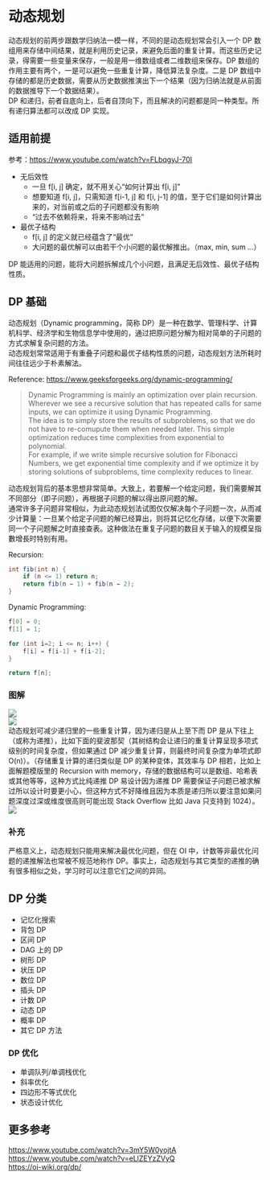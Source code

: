 # 动态规划
动态规划的前两步跟数学归纳法一模一样，不同的是动态规划常会引入一个 DP 数组用来存储中间结果，就是利用历史记录，来避免后面的重复计算。而这些历史记录，得需要一些变量来保存，一般是用一维数组或者二维数组来保存。DP 数组的作用主要有两个，一是可以避免一些重复计算，降低算法复杂度。二是 DP 数组中存储的都是历史数据，需要从历史数据推演出下一个结果（因为归纳法就是从前面的数据推导下一个数据结果）。  
DP 和递归，前者自底向上，后者自顶向下，而且解决的问题都是同一种类型。所有递归算法都可以改成 DP 实现。  
  
## 适用前提
参考：https://www.youtube.com/watch?v=FLbqgyJ-70I  
* 无后效性
  * 一旦 f[i, j] 确定，就不用关心“如何计算出 f[i, j]”
  * 想要知道 f[i, j]，只需知道 f[i-1, j] 和 f[i, j-1] 的值，至于它们是如何计算出来的，对当前或之后的子问题都没有影响
  * “过去不依赖将来，将来不影响过去”
* 最优子结构
  * f[i, j] 的定义就已经蕴含了“最优”
  * 大问题的最优解可以由若干个小问题的最优解推出。（max, min, sum ...）

DP 能适用的问题，能将大问题拆解成几个小问题，且满足无后效性、最优子结构性质。  
  
## DP 基础
动态规划（Dynamic programming，简称 DP）是一种在数学、管理科学、计算机科学、经济学和生物信息学中使用的，通过把原问题分解为相对简单的子问题的方式求解复杂问题的方法。  
动态规划常常适用于有重叠子问题和最优子结构性质的问题，动态规划方法所耗时间往往远少于朴素解法。  
  
Reference: https://www.geeksforgeeks.org/dynamic-programming/  
> Dynamic Programming is mainly an optimization over plain recursion. Wherever we see a recursive solution that has repeated calls for same inputs, we can optimize it using Dynamic Programming.   
> The idea is to simply store the results of subproblems, so that we do not have to re-comupute them when needed later. This simple optimization reduces time complexities from exponential to polynomial.   
> For example, if we write simple recursive solution for Fibonacci Numbers, we get exponential time complexity and if we optimize it by storing solutions of subproblems, time complexity reduces to linear.  
  
动态规划背后的基本思想非常简单。大致上，若要解一个给定问题，我们需要解其不同部分（即子问题），再根据子问题的解以得出原问题的解。  
通常许多子问题非常相似，为此动态规划法试图仅仅解决每个子问题一次，从而减少计算量：一旦某个给定子问题的解已经算出，则将其记忆化存储，以便下次需要同一个子问题解之时直接查表。这种做法在重复子问题的数目关于输入的规模呈指數增長时特别有用。  
  
Recursion:
```java
int fib(int n) {
    if (n <= 1) return n;
    return fib(n − 1) + fib(n − 2);
}
```
  
Dynamic Programming:
```java
f[0] = 0;
f[1] = 1;

for (int i=2; i <= n; i++) {
    f[i] = f[i-1] + f[i-2];
}

return f[n];
```
  
### 图解
![](动态规划.png)  
![](动态规划解题模版.png)  
动态规划可减少递归里的一些重复计算，因为递归是从上至下而 DP 是从下往上（或称为递推），比如下面的斐波那契（其树结构会让递归的重复计算呈现多项式级别的时间复杂度，但如果通过 DP 减少重复计算，则最终时间复杂度为单项式即 O(n)）。（存储重复计算的递归类似是 DP 的某种变体，其效率与 DP 相若，比如上面解题模版里的 Recursion with memory，存储的数据结构可以是数组、哈希表或其他等等，这种方式比纯递推 DP 易设计因为递推 DP 需要保证子问题已被求解过所以设计时要更小心，但这种方式不好降维且因为本质是递归所以要注意如果问题深度过深或维度很高则可能出现 Stack Overflow 比如 Java 只支持到 1024）。  
![](斐波那契.png)  
  
### 补充
严格意义上，动态规划只能用来解决最优化问题，但在 OI 中，计数等非最优化问题的递推解法也常被不规范地称作 DP。事实上，动态规划与其它类型的递推的确有很多相似之处，学习时可以注意它们之间的异同。  
  
## DP 分类
* 记忆化搜索
* 背包 DP
* 区间 DP
* DAG 上的 DP
* 树形 DP
* 状压 DP
* 数位 DP
* 插头 DP
* 计数 DP
* 动态 DP
* 概率 DP
* 其它 DP 方法  
  
### DP 优化 
* 单调队列/单调栈优化
* 斜率优化
* 四边形不等式优化
* 状态设计优化  
  
## 更多参考
https://www.youtube.com/watch?v=3mY5W0yojtA  
https://www.youtube.com/watch?v=eLlZEYzZVyQ  
https://oi-wiki.org/dp/  

